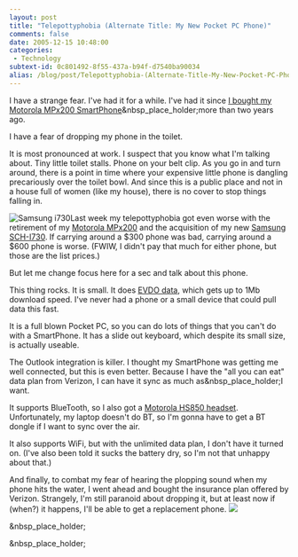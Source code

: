 ```yaml
---
layout: post
title: "Telepottyphobia (Alternate Title: My New Pocket PC Phone)"
comments: false
date: 2005-12-15 10:48:00
categories:
 - Technology
subtext-id: 0c801492-8f55-437a-b94f-d7540ba90034
alias: /blog/post/Telepottyphobia-(Alternate-Title-My-New-Pocket-PC-Phone).aspx
---
```



I have a strange fear. I've had it for a while. I've had it since [I bought my Motorola MPx200 SmartPhone](http://www.peterprovost.org/archive/2003/11/21.aspx)&nbsp_place_holder;more than two years ago.

I have a fear of dropping my phone in the toilet.

It is most pronounced at work. I suspect that you know what I'm talking about. Tiny little toilet stalls. Phone on your belt clip. As you go in and turn around, there is a point in time where your expensive little phone is dangling precariously over the toilet bowl. And since this is a public place and not in a house full of women (like my house), there is no cover to stop things falling in.

![Samsung i730](http://www.peterprovost.org/Files/i730_programs.jpg)Last week my telepottyphobia got even worse with the retirement of my [Motorola MPx200](http://motoinfo.motorola.com/motoinfo/products.asp?product=MPx200&y=2003) and the acquisition of my new [Samsung SCH-I730](http://www.microsoft.com/windowsmobile/articles/i730.mspx). If carrying around a $300 phone was bad, carrying around a $600 phone is worse. (FWIW, I didn't pay that much for either phone, but those are the list prices.)

But let me change focus here for a sec and talk about this phone.

This thing rocks. It is small. It does [EVDO data](http://www.evdoinfo.com/EVDO/Info/What_is_EVDO?_2005021237/), which gets up to 1Mb download speed. I've never had a phone or a small device that could pull data this fast.

It is a full blown Pocket PC, so you can do lots of things that you can't do with a SmartPhone. It has a slide out keyboard, which despite its small size, is actually useable.

The Outlook integration is killer. I thought my SmartPhone was getting me well connected, but this is even better. Because I have the "all you can eat" data plan from Verizon, I can have it sync as much as&nbsp_place_holder;I want.

It supports BlueTooth, so I also got a [Motorola HS850 headset](http://motorola.digitalriver.com/DRHM/servlet/ControllerServlet?Action=DisplayProductDetailsPage&SiteID=motostor&Locale=en_US&Env=BASE&productID=36061500). Unfortunately, my laptop doesn't do BT, so I'm gonna have to get a BT dongle if I want to sync over the air.

It also supports WiFi, but with the unlimited data plan, I don't have it turned on. (I've also been told it sucks the battery dry, so I'm not that unhappy about that.)

And finally, to combat my fear of hearing the plopping sound when my phone hits the water, I went ahead and bought the insurance plan offered by Verizon. Strangely, I'm still paranoid about dropping it, but at least now if (when?) it happens, I'll be able to get a replacement phone. ![](http://www.peterprovost.org/Files/smile1.gif)

&nbsp_place_holder;

&nbsp_place_holder;
